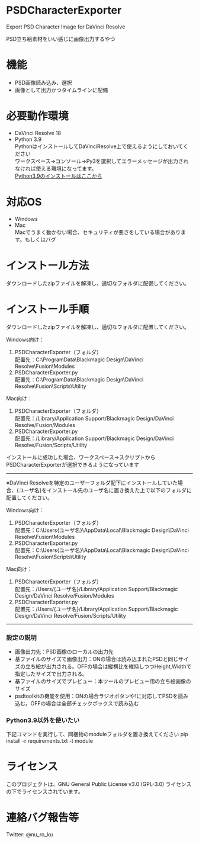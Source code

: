 # PSDCharacterExporter
Export PSD Character Image for DaVinci Resolve

PSD立ち絵素材をいい感じに画像出力するやつ

# 機能
- PSD画像読み込み、選択
- 画像として出力かつタイムラインに配備

# 必要動作環境
- DaVinci Resolve 18  
- Python 3.9  
PythonはインストールしてDaVinciResolve上で使えるようにしておいてください  
ワークスペース→コンソール→Py3を選択してエラーメッセージが出力されなければ使える環境になってます。  
[Python3.9のインストールはここから](https://www.python.org/downloads/release/python-3913/)

# 対応OS
- Windows  
- Mac  
Macでうまく動かない場合、セキュリティが悪さをしている場合があります。もしくはバグ

# インストール方法
ダウンロードしたzipファイルを解凍し、適切なフォルダに配備してください。

# インストール手順
ダウンロードしたzipファイルを解凍し、適切なフォルダに配置してください。

Windows向け：
1. PSDCharacterExporter（フォルダ）  
   配置先：C:\ProgramData\Blackmagic Design\DaVinci Resolve\Fusion\Modules
2. PSDCharacterExporter.py  
   配置先：C:\ProgramData\Blackmagic Design\DaVinci Resolve\Fusion\Scripts\Utility

Mac向け：
1. PSDCharacterExporter（フォルダ）  
   配置先：/Library/Application Support/Blackmagic Design/DaVinci Resolve/Fusion/Modules
2. PSDCharacterExporter.py  
   配置先：/Library/Application Support/Blackmagic Design/DaVinci Resolve/Fusion/Scripts/Utility

インストールに成功した場合、ワークスペース→スクリプトからPSDCharacterExporterが選択できるようになっています

------------------------------

※DaVinci Resolveを特定のユーザーフォルダ配下にインストールしていた場合、{ユーザ名}をインストール先のユーザ名に置き換えた上で以下のフォルダに配置してください。

Windows向け：
1. PSDCharacterExporter（フォルダ）  
   配置先：C:\Users\{ユーザ名}\AppData\Local\Blackmagic Design\DaVinci Resolve\Fusion\Modules
2. PSDCharacterExporter.py  
   配置先：C:\Users\{ユーザ名}\AppData\Local\Blackmagic Design\DaVinci Resolve\Fusion\Scripts\Utility

Mac向け：
1. PSDCharacterExporter（フォルダ）  
   配置先：/Users/{ユーザ名}/Library/Application Support/Blackmagic Design/DaVinci Resolve/Fusion/Modules
2. PSDCharacterExporter.py  
   配置先：/Users/{ユーザ名}/Library/Application Support/Blackmagic Design/DaVinci Resolve/Fusion/Scripts/Utility

-------------
### 設定の説明
* 画像出力先：PSD画像のローカルの出力先
* 基ファイルのサイズで画像出力：ONの場合は読み込まれたPSDと同じサイズの立ち絵が出力される。OFFの場合は縦横比を維持しつつHeight,Widthで指定したサイズで出力される。
* 基ファイルのサイズでプレビュー：本ツールのプレビュー用の立ち絵画像のサイズ
* psdtoolkitの機能を使用：ONの場合ラジオボタンや!に対応してPSDを読み込む。OFFの場合は全部チェックボックスで読み込む

### Python3.9以外を使いたい
下記コマンドを実行して、同梱物のmoduleフォルダを置き換えてください
pip install -r requirements.txt -t module

# ライセンス
このプロジェクトは、GNU General Public License v3.0 (GPL-3.0) ライセンスの下でライセンスされています。

# 連絡バグ報告等
Twitter: @nu_ro_ku
